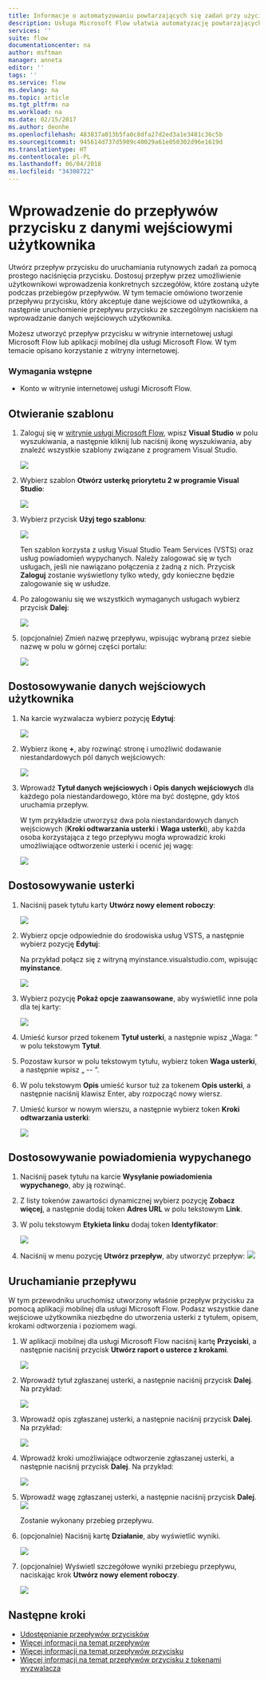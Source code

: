 ```yaml
---
title: Informacje o automatyzowaniu powtarzających się zadań przy użyciu przepływów przycisku, które akceptują dane wejściowe użytkownika | Microsoft Docs
description: Usługa Microsoft Flow ułatwia automatyzację powtarzających się zadań. Przepływy mogą nawet akceptować dane wejściowe użytkownika podczas uruchamiania powtarzającego się zadania.
services: ''
suite: flow
documentationcenter: na
author: msftman
manager: anneta
editor: ''
tags: ''
ms.service: flow
ms.devlang: na
ms.topic: article
ms.tgt_pltfrm: na
ms.workload: na
ms.date: 02/15/2017
ms.author: deonhe
ms.openlocfilehash: 483837a013b5fa0c8dfa27d2ed3a1e3481c36c5b
ms.sourcegitcommit: 945614d737d5909c40029a61e050302d96e1619d
ms.translationtype: HT
ms.contentlocale: pl-PL
ms.lasthandoff: 06/04/2018
ms.locfileid: "34308722"
---
```

# <a name="introducing-button-flows-with-user-input"></a>Wprowadzenie do przepływów przycisku z danymi wejściowymi użytkownika
Utwórz przepływ przycisku do uruchamiania rutynowych zadań za pomocą prostego naciśnięcia przycisku. Dostosuj przepływ przez umożliwienie użytkownikowi wprowadzenia konkretnych szczegółów, które zostaną użyte podczas przebiegów przepływów. W tym temacie omówiono tworzenie przepływu przycisku, który akceptuje dane wejściowe od użytkownika, a następnie uruchomienie przepływu przycisku ze szczególnym naciskiem na wprowadzanie danych wejściowych użytkownika.

Możesz utworzyć przepływ przycisku w witrynie internetowej usługi Microsoft Flow lub aplikacji mobilnej dla usługi Microsoft Flow. W tym temacie opisano korzystanie z witryny internetowej.

### <a name="prerequisites"></a>Wymagania wstępne
* Konto w witrynie internetowej usługi Microsoft Flow.

## <a name="open-the-template"></a>Otwieranie szablonu
1. Zaloguj się w [witrynie usługi Microsoft Flow](https://flow.microsoft.com), wpisz **Visual Studio** w polu wyszukiwania, a następnie kliknij lub naciśnij ikonę wyszukiwania, aby znaleźć wszystkie szablony związane z programem Visual Studio.
   
    ![](./media/button-flow-with-user-input-tokens/1.png)  
2. Wybierz szablon **Otwórz usterkę priorytetu 2 w programie Visual Studio**:
   
    ![](./media/button-flow-with-user-input-tokens/2.png)  
3. Wybierz przycisk **Użyj tego szablonu**:
   
    ![](./media/button-flow-with-user-input-tokens/3.png)  
   
    Ten szablon korzysta z usług Visual Studio Team Services (VSTS) oraz usług powiadomień wypychanych. Należy zalogować się w tych usługach, jeśli nie nawiązano połączenia z żadną z nich. Przycisk **Zaloguj** zostanie wyświetlony tylko wtedy, gdy konieczne będzie zalogowanie się w usłudze.
4. Po zalogowaniu się we wszystkich wymaganych usługach wybierz przycisk **Dalej**:
   
    ![](./media/button-flow-with-user-input-tokens/4.png)  
5. (opcjonalnie) Zmień nazwę przepływu, wpisując wybraną przez siebie nazwę w polu w górnej części portalu:
   
    ![](./media/button-flow-with-user-input-tokens/5.png)

## <a name="customize-the-user-input"></a>Dostosowywanie danych wejściowych użytkownika
1. Na karcie wyzwalacza wybierz pozycję **Edytuj**:
   
    ![](./media/button-flow-with-user-input-tokens/6.png)  
2. Wybierz ikonę **+**, aby rozwinąć stronę i umożliwić dodawanie niestandardowych pól danych wejściowych:
   
    ![](./media/button-flow-with-user-input-tokens/7.png)
3. Wprowadź **Tytuł danych wejściowych** i **Opis danych wejściowych** dla każdego pola niestandardowego, które ma być dostępne, gdy ktoś uruchamia przepływ.  
   
    W tym przykładzie utworzysz dwa pola niestandardowych danych wejściowych (**Kroki odtwarzania usterki** i **Waga usterki**), aby każda osoba korzystająca z tego przepływu mogła wprowadzić kroki umożliwiające odtworzenie usterki i ocenić jej wagę:  
   
    ![](./media/button-flow-with-user-input-tokens/8.png)

## <a name="customize-the-bug"></a>Dostosowywanie usterki
1. Naciśnij pasek tytułu karty **Utwórz nowy element roboczy**:
   
    ![](./media/button-flow-with-user-input-tokens/9.png)  
2. Wybierz opcje odpowiednie do środowiska usług VSTS, a następnie wybierz pozycję **Edytuj**:
   
    Na przykład połącz się z witryną myinstance.visualstudio.com, wpisując **myinstance**.
   
    ![](./media/button-flow-with-user-input-tokens/10.png)  
3. Wybierz pozycję **Pokaż opcje zaawansowane**, aby wyświetlić inne pola dla tej karty:
   
    ![](./media/button-flow-with-user-input-tokens/11.png)  
4. Umieść kursor przed tokenem **Tytuł usterki**, a następnie wpisz „Waga: ” w polu tekstowym **Tytuł**.
5. Pozostaw kursor w polu tekstowym tytułu, wybierz token **Waga usterki**, a następnie wpisz „ -- ”.  
6. W polu tekstowym **Opis** umieść kursor tuż za tokenem **Opis usterki**, a następnie naciśnij klawisz Enter, aby rozpocząć nowy wiersz.
7. Umieść kursor w nowym wierszu, a następnie wybierz token **Kroki odtwarzania usterki**:
   
    ![](./media/button-flow-with-user-input-tokens/12.png)

## <a name="customize-the-push-notification"></a>Dostosowywanie powiadomienia wypychanego
1. Naciśnij pasek tytułu na karcie **Wysyłanie powiadomienia wypychanego**, aby ją rozwinąć.
2. Z listy tokenów zawartości dynamicznej wybierz pozycję **Zobacz więcej**, a następnie dodaj token **Adres URL** w polu tekstowym **Link**.
3. W polu tekstowym **Etykieta linku** dodaj token **Identyfikator**:
   
    ![](./media/button-flow-with-user-input-tokens/13.png)  
4. Naciśnij w menu pozycję **Utwórz przepływ**, aby utworzyć przepływ: ![](./media/button-flow-with-user-input-tokens/14.png)  

## <a name="run-your-flow"></a>Uruchamianie przepływu
W tym przewodniku uruchomisz utworzony właśnie przepływ przycisku za pomocą aplikacji mobilnej dla usługi Microsoft Flow. Podasz wszystkie dane wejściowe użytkownika niezbędne do utworzenia usterki z tytułem, opisem, krokami odtworzenia i poziomem wagi.  

1. W aplikacji mobilnej dla usługi Microsoft Flow naciśnij kartę **Przyciski**, a następnie naciśnij przycisk **Utwórz raport o usterce z krokami**.
   
    ![](./media/button-flow-with-user-input-tokens/runmt1.png)  
2. Wprowadź tytuł zgłaszanej usterki, a następnie naciśnij przycisk **Dalej**. Na przykład:
   
    ![](./media/button-flow-with-user-input-tokens/runmt2.png)  
3. Wprowadź opis zgłaszanej usterki, a następnie naciśnij przycisk **Dalej**. Na przykład:
   
    ![](./media/button-flow-with-user-input-tokens/runmt3.png)  
4. Wprowadź kroki umożliwiające odtworzenie zgłaszanej usterki, a następnie naciśnij przycisk **Dalej**. Na przykład:
   
    ![](./media/button-flow-with-user-input-tokens/runmt3-1.png)  
5. Wprowadź wagę zgłaszanej usterki, a następnie naciśnij przycisk **Dalej**.  
    ![](./media/button-flow-with-user-input-tokens/runmt3-2.png)  
   
    Zostanie wykonany przebieg przepływu.
6. (opcjonalnie) Naciśnij kartę **Działanie**, aby wyświetlić wyniki.
   
    ![](./media/button-flow-with-user-input-tokens/runmt5.png)  
7. (opcjonalnie) Wyświetl szczegółowe wyniki przebiegu przepływu, naciskając krok **Utwórz nowy element roboczy**.
   
    ![](./media/button-flow-with-user-input-tokens/runmt6.png)  

## <a name="next-steps"></a>Następne kroki
* [Udostępnianie przepływów przycisków](share-buttons.md)
* [Więcej informacji na temat przepływów](guided-learning/get-started.yml?tutorial-step=1)  
* [Więcej informacji na temat przepływów przycisku](introduction-to-button-flows.md)  
* [Więcej informacji na temat przepływów przycisku z tokenami wyzwalacza](introduction-to-button-trigger-tokens.md)  

